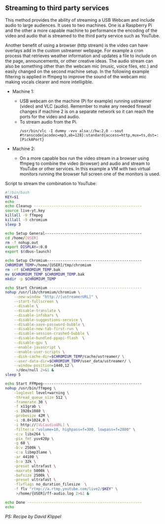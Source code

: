 ## Streaming to third party services

This method provides the ability of streaming a USB Webcam and include audio to large audiences.
It uses to two machines. One is a Raspberry Pi and the other a more capable machine to performance
the encoding of the video and audio that is streamed to the third party service such as YouTube.

Another benefit of using a browser (http stream) is the video can have overlays add in the custom ustreamer webpage.
For example a cron process that retrieves weather information and updates a file to include on the page, announcements,
or other creative ideas. The audio stream can also be something other than the webcam mic (music, voice files, etc.)
and easily changed on the second machine setup. In the following example filtering is applied in ffmpeg to
improve the sound of the webcam mic making vocals clearer and more intelligible.

* Machine 1:
    * USB webcam on the machine (Pi for example) running ustreamer (video) and VLC (audio). Remember to make any needed firewall changes if machine 2 is on a separate network so it can reach the ports for the video and audio.
    * To stream audio from the Pi.
        ```
        /usr/bin/vlc -I dummy -vvv alsa://hw:2,0 --sout #transcode{acodec=mp3,ab=128}:standard{access=http,mux=ts,dst=:[PickAPort}
        ```

* Machine 2:
    * On a more capable box run the video stream in a browser using ffmpeg to combine the video (browser) and audio and stream to YouTube or other services. In this example a VM with two virtual monitors running the browser full screen one of the monitors is used.

Script to stream the combination to YouTube:
```bash
#!/bin/bash
KEY=$1
echo
echo Cleanup -------------------------------------------------
source live-yt.key
killall -9 ffmpeg
killall -9 chromium
sleep 3

echo Setup General--------------------------------------------
cd /home/[USER]
rm -f nohup.out
export DISPLAY=:0.0
export $(dbus-launch)

echo Setup Chromium-------------------------------------------
CHROMIUM_TEMP=/home/{USER]/tmp/chromium
rm -rf $CHROMIUM_TEMP.bak
mv $CHROMIUM_TEMP $CHROMIUM_TEMP.bak
mkdir -p $CHROMIUM_TEMP

echo Start Chromium ------------------------------------------
nohup /usr/lib/chromium/chromium \
    --new-window "http://[ustreamerURL]" \
    --start-fullscreen \
    --disable \
    --disable-translate \
    --disable-infobars \
    --disable-suggestions-service \
    --disable-save-password-bubble \
    --disable-new-tab-first-run \
    --disable-session-crashed-bubble \
    --disable-bundled-ppapi-flash  \
    --disable-gpu \
    --enable-javascript \
    --enable-user-scripts \
    --disk-cache-dir=$CHROMIUM_TEMP/cache/ustreamer/ \
    --user-data-dir=$CHROMIUM_TEMP/user_data/ustreamer/ \
    --window-position=1440,12 \
     >/dev/null 2>&1 &
sleep 5

echo Start FFMpeg---------------------------------------------
nohup /usr/bin/ffmpeg \
    -loglevel level+warning \
    -thread_queue_size 512 \
    -framerate 30 \
    -f x11grab \
    -s 1920x1080 \
    -probesize 42M \
    -i :0.0+1024,0 \
    -i http://[VLCaudioURL] \
    -filter:a "volume=10, highpass=f=300, lowpass=f=2800" \
    -c:v libx264 \
    -pix_fmt yuv420p \
    -g 60 \
    -b:v 2500k \
    -c:a libmp3lame \
    -ar 44100 \
    -b:a 32k \
    -preset ultrafast \
    -maxrate 5000k \
    -bufsize 2500k \
    -preset ultrafast \
    -flvflags no_duration_filesize  \
    -f flv "rtmp://a.rtmp.youtube.com/live2/$KEY" \
     >/home/{USER]/ff-audio.log 2>&1 &

echo Done ----------------------------------------------------
echo
```

*PS: Recipe by David Klippel*
